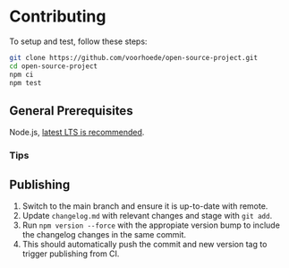 # Contributing
To setup and test, follow these steps:

```sh
git clone https://github.com/voorhoede/open-source-project.git
cd open-source-project
npm ci
npm test
```

## General Prerequisites
Node.js, [latest LTS is recommended](https://nodejs.org/en/about/releases/).

### Tips

## Publishing
1. Switch to the main branch and ensure it is up-to-date with remote.
1. Update `changelog.md` with relevant changes and stage with `git add`.
1. Run `npm version --force` with the appropiate version bump to include the changelog changes in the same commit.
1. This should automatically push the commit and new version tag to trigger publishing from CI.
